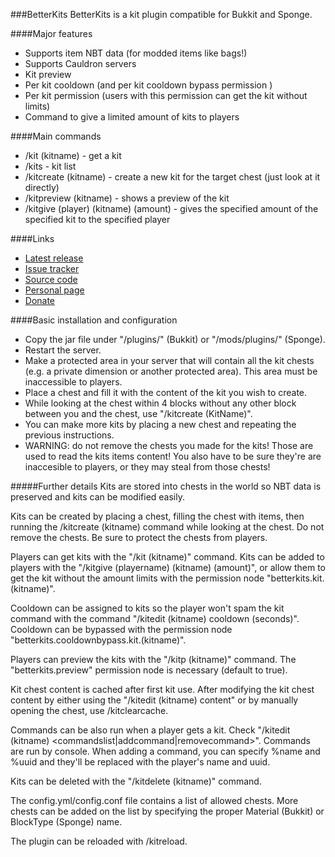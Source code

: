 ###BetterKits
BetterKits is a kit plugin compatible for Bukkit and Sponge.

####Major features
- Supports item NBT data (for modded items like bags!)
- Supports Cauldron servers
- Kit preview
- Per kit cooldown (and per kit cooldown bypass permission )
- Per kit permission (users with this permission can get the kit without limits)
- Command to give a limited amount of kits to players

####Main commands
- /kit (kitname) - get a kit
- /kits - kit list
- /kitcreate (kitname) - create a new kit for the target chest (just look at it directly)
- /kitpreview (kitname) - shows a preview of the kit
- /kitgive (player) (kitname) (amount) - gives the specified amount of the specified kit to the specified player

####Links
- [Latest release](https://github.com/KaiKikuchi/BetterKits/releases)
- [Issue tracker](https://github.com/KaiKikuchi/BetterKits/issues)
- [Source code](https://github.com/KaiKikuchi/BetterKits/)
- [Personal page](http://mc.kaikk.net)
- [Donate](http://mc.kaikk.net/#donate)

####Basic installation and configuration
- Copy the jar file under "/plugins/" (Bukkit) or "/mods/plugins/" (Sponge).
- Restart the server.
- Make a protected area in your server that will contain all the kit chests (e.g. a private dimension or another protected area). This area must be inaccessible to players.
- Place a chest and fill it with the content of the kit you wish to create.
- While looking at the chest within 4 blocks without any other block between you and the chest, use "/kitcreate (KitName)".
- You can make more kits by placing a new chest and repeating the previous instructions.
- WARNING: do not remove the chests you made for the kits! Those are used to read the kits items content! You also have to be sure they're are inaccesible to players, or they may steal from those chests!

#####Further details
Kits are stored into chests in the world so NBT data is preserved and kits can be modified easily.

Kits can be created by placing a chest, filling the chest with items, then running the /kitcreate (kitname) command while looking at the chest. Do not remove the chests. Be sure to protect the chests from players.

Players can get kits with the "/kit (kitname)" command. Kits can be added to players with the "/kitgive (playername) (kitname) (amount)", or allow them to get the kit without the amount limits with the permission node "betterkits.kit.(kitname)".

Cooldown can be assigned to kits so the player won't spam the kit command with the command "/kitedit (kitname) cooldown (seconds)". Cooldown can be bypassed with the permission node "betterkits.cooldownbypass.kit.(kitname)".

Players can preview the kits with the "/kitp (kitname)" command. The "betterkits.preview" permission node is necessary (default to true).

Kit chest content is cached after first kit use. After modifying the kit chest content by either using the "/kitedit (kitname) content" or by manually opening the chest, use /kitclearcache.

Commands can be also run when a player gets a kit. Check "/kitedit (kitname) <commandslist|addcommand|removecommand>". Commands are run by console. When adding a command, you can specify %name and %uuid and they'll be replaced with the player's name and uuid.

Kits can be deleted with the "/kitdelete (kitname)" command.

The config.yml/config.conf file contains a list of allowed chests. More chests can be added on the list by specifying the proper Material (Bukkit) or BlockType (Sponge) name.

The plugin can be reloaded with /kitreload.
